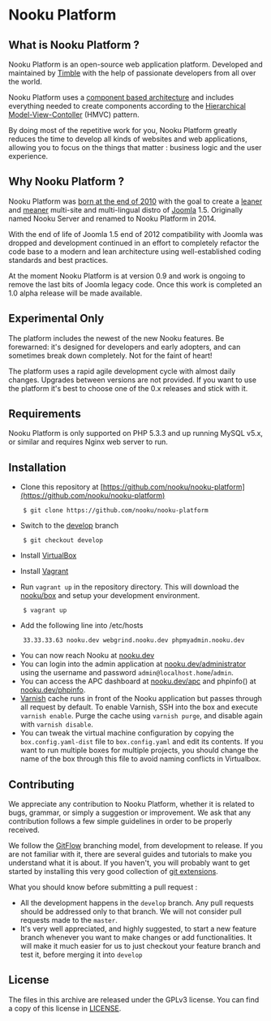 Nooku Platform
==============

What is Nooku Platform ?
-----------------------

Nooku Platform is an open-source web application platform. Developed and maintained by [Timble](http://timble.net) with
 the help of passionate developers from all over the world.

Nooku Platform uses a [component based architecture](http://en.wikipedia.org/wiki/Component-based_software_engineering)
and includes everything needed to create components according to the [Hierarchical Model-View-Contoller][HMVC] (HMVC) pattern.

By doing most of the repetitive work for you, Nooku Platform greatly reduces the time to develop all kinds of websites
and web applications, allowing you to focus on the things that matter : business logic and the user experience.

Why Nooku Platform ?
--------------------

Nooku Platform was [born at the end of 2010][nooku-birth] with the goal to create a [leaner][nooku-leaner] and [meaner][nooku-meaner]
multi-site and multi-lingual distro of [Joomla](http://www.joomla.org) 1.5. Originally named Nooku Server and renamed to
Nooku Platform in 2014.

With the end of life of Joomla 1.5 end of 2012 compatibility with Joomla was dropped and development continued in an
effort to completely refactor the code base to a modern and lean architecture using well-established coding standards
and best practices.

At the moment Nooku Platform is at version 0.9 and work is ongoing to remove the last bits of Joomla legacy code. Once
this work is completed an 1.0 alpha release will be made available.

Experimental Only
-----------------

The platform includes the newest of the new Nooku features. Be forewarned: it's designed for developers and early adopters,
and can sometimes break down completely. Not for the faint of heart!

The platform uses a rapid agile development cycle with almost daily changes. Upgrades between versions are not provided.
If you want to use the platform it's best to choose one of the 0.x releases and stick with it.

Requirements
------------

Nooku Platform is only supported on PHP 5.3.3 and up running MySQL v5.x, or similar and requires Nginx web server to run.


Installation
------------

* Clone this repository at [https://github.com/nooku/nooku-platform](https://github.com/nooku/nooku-platform)

```
    $ git clone https://github.com/nooku/nooku-platform
```

* Switch to the [develop](https://github.com/nooku/nooku-platform/tree/develop) branch

```
    $ git checkout develop
```

* Install [VirtualBox](http://www.virtualbox.org/)

* Install [Vagrant](http://downloads.vagrantup.com/)

* Run `vagrant up` in the repository directory. This will download the [nooku/box](http://github.com/nooku/nooku-server)
and setup your development environment.

```
    $ vagrant up
```

* Add the following line into /etc/hosts

```
    33.33.33.63 nooku.dev webgrind.nooku.dev phpmyadmin.nooku.dev
```

* You can now reach Nooku at [nooku.dev](http://nooku.dev/)
* You can login into the admin application at [nooku.dev/administrator](http://nooku.dev/) using the username and password `admin@localhost.home`/`admin`.
* You can access the APC dashboard at [nooku.dev/apc](http://nooku.dev/apc) and phpinfo() at [nooku.dev/phpinfo](http://nooku.dev/phpinfo).
* [Varnish](https://www.varnish-cache.org/) cache runs in front of the Nooku application but passes through all request by default. To enable Varnish, SSH into the box and execute `varnish enable`. Purge the cache using `varnish purge`, and disable again with `varnish disable`.
* You can tweak the virtual machine configuration by copying the `box.config.yaml-dist` file to `box.config.yaml` and edit its contents. If you want to run multiple boxes for multiple projects, you should change the name of the box through this file to avoid naming conflicts in Virtualbox.

Contributing
------------

We appreciate any contribution to Nooku Platform, whether it is related to bugs, grammar, or simply a suggestion or
improvement. We ask that any contribution follows a few simple guidelines in order to be properly received.

We follow the [GitFlow][gitflow-model] branching model, from development to release. If you are not familiar with it,
there are several guides and tutorials to make you understand what it is about. If you haven't, you will probably want
to get started by installing this very good collection of [git extensions][gitflow-extensions].

What you should know before submitting a pull request :

- All the development happens in the `develop` branch. Any pull requests should be addressed only to that branch. We
will not consider pull requests made to the `master`.
- It's very well appreciated, and highly suggested, to start a new feature branch whenever you want to make changes or
add functionalities. It will make it much easier for us to just checkout your feature branch and test it, before merging
it into `develop`

License
-------

The files in this archive are released under the GPLv3 license. You can find a copy of this license in [LICENSE](develop/LICENSE.md).

[HMVC]: http://en.wikipedia.org/wiki/Hierarchical_model%E2%80%93view%E2%80%93controller
[boilerplate]: http://en.wikipedia.org/wiki/Boilerplate_code

[nooku-platform]: https://github.com/nooku/nooku-platform
[nooku-framework]: https://github.com/nooku/nooku-framework
[nooku-birth]: http://www.nooku.org/blog/2010/12/nooku-server-joomla-on-steroids/
[nooku-leaner]: http://www.nooku.org/blog/2011/01/creating-a-diet-for-nooku-server/
[nooku-meaner]: http://www.nooku.org/blog/2011/01/nooku-server-loses-40-weight/

[gitflow-model]: http://nvie.com/posts/a-successful-git-branching-model/
[gitflow-extensions]: https://github.com/nvie/gitflow
